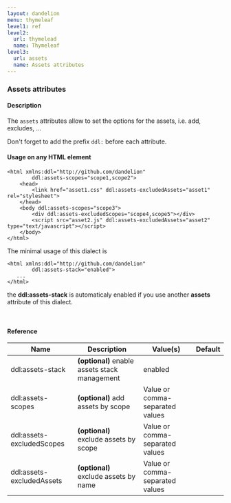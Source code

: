 ```yaml
---
layout: dandelion
menu: thymeleaf
level1: ref
level2:
  url: thymelead
  name: Thymeleaf
level3:
  url: assets
  name: Assets attributes
---
```


<h3>Assets attributes</h3>

<h4>Description</h4>

The <code>assets</code> attributes allow to set the options for the assets, i.e. add, excludes, \...

Don\'t forget to add the prefix <code>ddl:</code> before each attribute.

<h4>Usage on any HTML element</h4>

    <html xmlns:ddl="http://github.com/dandelion"
            ddl:assets-scopes="scope1,scope2">
        <head>
            <link href="asset1.css" ddl:assets-excludedAssets="asset1" rel="stylesheet">
        </head>
        <body ddl:assets-scopes="scope3">
            <div ddl:assets-excludedScopes="scope4,scope5"></div>
            <script src="asset2.js" ddl:assets-excludedAssets="asset2" type="text/javascript"></script>
        </body>
    </html>

The minimal usage of this dialect is

    <html xmlns:ddl="http://github.com/dandelion"
            ddl:assets-stack="enabled">
       ...
    </html>

the **ddl:assets-stack** is automaticaly enabled if you use another **assets** attribute of this dialect.


<br />
<h4>Reference</h4>

<table id="tableReference" class="table table-striped table-bordered">
  <thead>
    <tr>
      <th>Name</th>
      <th>Description</th>
      <th>Value(s)</th>
      <th>Default</th>
    </tr>
  </thead>
  <tbody>
  <tr>
    <td>ddl:assets-stack</td>
    <td><strong>(optional)</strong> enable assets stack management</td>
    <td>enabled</td>
    <td></td>
  </tr>
  <tr>
    <td>ddl:assets-scopes</td>
    <td><strong>(optional)</strong> add assets by scope</td>
    <td>Value or comma-separated values</td>
    <td></td>
  </tr>
  <tr>
    <td>ddl:assets-excludedScopes</td>
    <td><strong>(optional)</strong> exclude assets by scope</td>
    <td>Value or comma-separated values</td>
    <td></td>
  </tr>
  <tr>
    <td>ddl:assets-excludedAssets</td>
    <td><strong>(optional)</strong> exclude assets by name</td>
    <td>Value or comma-separated values</td>
    <td></td>
  </tr>
  </tbody>
</table>

<link rel="stylesheet" href="//ajax.aspnetcdn.com/ajax/jquery.dataTables/1.9.4/css/jquery.dataTables.css" />
<script src="http://ajax.aspnetcdn.com/ajax/jquery.dataTables/1.9.4/jquery.dataTables.min.js"></script>
<script src="/assets/js/site_reference.js"></script>